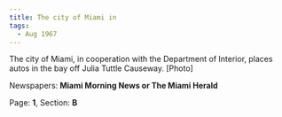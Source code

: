```yaml
---  
title: The city of Miami in  
tags:  
  - Aug 1967  
---  
```

  
The city of Miami, in cooperation with the Department of Interior, places autos in the bay off Julia Tuttle Causeway. [Photo]  
  
Newspapers: **Miami Morning News or The Miami Herald**  
  
Page: **1**, Section: **B** 
